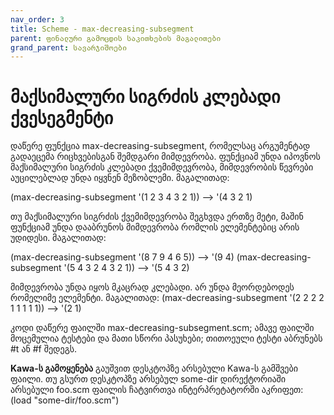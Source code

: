 ```yaml
---
nav_order: 3
title: Scheme - max-decreasing-subsegment
parent: ფინალური გამოცდის საკითხების მაგალითები
grand_parent: სავარჯიშოები
---
```


# მაქსიმალური სიგრძის კლებადი ქვესეგმენტი

დაწერე ფუნქცია max-decreasing-subsegment, რომელსაც არგუმენტად გადაეცემა რიცხვებისგან შემდგარი მიმდევრობა. ფუნქციამ უნდა იპოვნოს მაქსიმალური სიგრძის კლებადი ქვემიმდევრობა, მიმდევრობის წევრები აუცილებლად უნდა იყვნენ მეზობლემი. მაგალითად:

(max-decreasing-subsegment '(1 2 3 4 3 2 1)) --> '(4 3 2 1)

თუ მაქსიმალური სიგრძის ქვემიმდევრობა შეგხვდა ერთზე მეტი, მაშინ ფუნქციამ უნდა დააბრუნოს მიმდევრობა რომლის ელემენტებიც არის უდიდესი. მაგალითად:

(max-decreasing-subsegment '(8 7 9 4 6 5)) --> '(9 4)
(max-decreasing-subsegment '(5 4 3 2 4 3 2 1)) --> '(5 4 3 2)

მიმდევრობა უნდა იყოს მკაცრად კლებადი. არ უნდა მეორდებოდეს რომელიმე ელემენტი. მაგალითად:
(max-decreasing-subsegment '(2 2 2 2 1 1 1 1 1)) --> '(2 1)

კოდი დაწერე ფაილში max-decreasing-subsegment.scm; ამავე ფაილში მოცემულია ტესტები და მათი სწორი პასუხები; თითოეული ტესტი აბრუნებს #t ან #f შედეგს.

**Kawa-ს გამოყენება**
გაუშვით დესკტოპზე არსებული Kawa-ს გამშვები ფაილი.
თუ გსურთ დესკტოპზე არსებულ some-dir დირექტორიაში არსებული foo.scm ფაილის ჩატვირთვა ინტერპრეტატორში აკრიფეთ: (load "some-dir/foo.scm")

